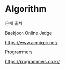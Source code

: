 # Algorithm
문제 출처 

Baekjoon Online Judge

https://www.acmicpc.net/

Programmers

https://programmers.co.kr/
